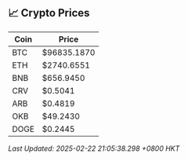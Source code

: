 ## 📈 Crypto Prices

| Coin | Price |
| ---- | ----- |
| BTC | $96835.1870 |
| ETH | $2740.6551 |
| BNB | $656.9450 |
| CRV | $0.5041 |
| ARB | $0.4819 |
| OKB | $49.2430 |
| DOGE | $0.2445 |

_Last Updated: 2025-02-22 21:05:38.298 +0800 HKT_